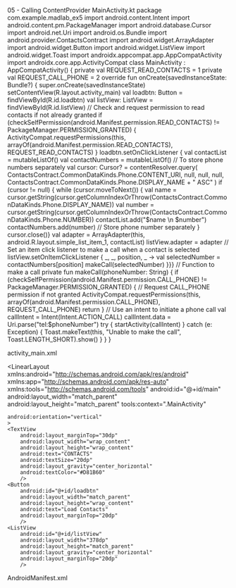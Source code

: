 05 -  Calling ContentProvider
MainActivity.kt
package com.example.madlab_ex5
import android.content.Intent
import android.content.pm.PackageManager
import android.database.Cursor
import android.net.Uri
import android.os.Bundle
import android.provider.ContactsContract
import android.widget.ArrayAdapter
import android.widget.Button
import android.widget.ListView
import android.widget.Toast
import androidx.appcompat.app.AppCompatActivity
import androidx.core.app.ActivityCompat
class MainActivity : AppCompatActivity() {
    private val REQUEST_READ_CONTACTS = 1
    private val REQUEST_CALL_PHONE = 2
    override fun onCreate(savedInstanceState: Bundle?) {
        super.onCreate(savedInstanceState)
        setContentView(R.layout.activity_main)
        val loadbtn: Button = findViewById(R.id.loadbtn)
        val listView: ListView = findViewById(R.id.listView)
        // Check and request permission to read contacts if not already granted
        if (checkSelfPermission(android.Manifest.permission.READ_CONTACTS) != PackageManager.PERMISSION_GRANTED) {
            ActivityCompat.requestPermissions(this, arrayOf(android.Manifest.permission.READ_CONTACTS), REQUEST_READ_CONTACTS)
        }
        loadbtn.setOnClickListener {
            val contactList = mutableListOf<String>()
            val contactNumbers = mutableListOf<String>()  // To store phone numbers separately
            val cursor: Cursor? = contentResolver.query(
                ContactsContract.CommonDataKinds.Phone.CONTENT_URI,
                null,
                null,
                null,
                ContactsContract.CommonDataKinds.Phone.DISPLAY_NAME + " ASC"
            )
            if (cursor != null) {
                while (cursor.moveToNext()) {
                    val name = cursor.getString(cursor.getColumnIndexOrThrow(ContactsContract.CommonDataKinds.Phone.DISPLAY_NAME))
                    val number = cursor.getString(cursor.getColumnIndexOrThrow(ContactsContract.CommonDataKinds.Phone.NUMBER))
                    contactList.add("$name \n $number")
                    contactNumbers.add(number)  // Store phone number separately
                }
                cursor.close()}
            val adapter = ArrayAdapter(this, android.R.layout.simple_list_item_1, contactList)
            listView.adapter = adapter
            // Set an item click listener to make a call when a contact is selected
            listView.setOnItemClickListener { _, _, position, _ ->
                val selectedNumber = contactNumbers[position]
                makeCall(selectedNumber) }}}
    // Function to make a call
    private fun makeCall(phoneNumber: String) {
        if (checkSelfPermission(android.Manifest.permission.CALL_PHONE) != PackageManager.PERMISSION_GRANTED) {
            // Request CALL_PHONE permission if not granted
            ActivityCompat.requestPermissions(this, arrayOf(android.Manifest.permission.CALL_PHONE), REQUEST_CALL_PHONE)
            return
        }
        // Use an intent to initiate a phone call
        val callIntent = Intent(Intent.ACTION_CALL)
        callIntent.data = Uri.parse("tel:$phoneNumber")
        try {
            startActivity(callIntent)
        } catch (e: Exception) {
            Toast.makeText(this, "Unable to make the call", Toast.LENGTH_SHORT).show() }
    }
}

activity_main.xml
<?xml version="1.0" encoding="utf-8"?>
<LinearLayout
    xmlns:android="http://schemas.android.com/apk/res/android"
    xmlns:app="http://schemas.android.com/apk/res-auto"
    xmlns:tools="http://schemas.android.com/tools"
    android:id="@+id/main"
    android:layout_width="match_parent"
    android:layout_height="match_parent"
    tools:context=".MainActivity"

    android:orientation="vertical"
    >
    <TextView
        android:layout_marginTop="30dp"
        android:layout_width="wrap_content"
        android:layout_height="wrap_content"
        android:text="CONTACTS"
        android:textSize="20dp"
        android:layout_gravity="center_horizontal"
        android:textColor="#D81B60"
        />
    <Button
        android:id="@+id/loadbtn"
        android:layout_width="match_parent"
        android:layout_height="wrap_content"
        android:text="Load Contacts"
        android:layout_marginTop="20dp"
        />
    <ListView
        android:id="@+id/listView"
        android:layout_width="378dp"
        android:layout_height="match_parent"
        android:layout_gravity="center_horizontal"
        android:layout_marginTop="20dp"
        />
</LinearLayout>
AndroidManifest.xml
<uses-feature
    android:name="android.hardware.telephony"
    android:required="false" />

<uses-permission android:name="android.permission.READ_CONTACTS"/>
<uses-permission android:name="android.permission.CALL_PHONE" />
